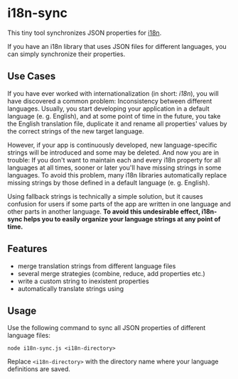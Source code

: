 # i18n-sync
This tiny tool synchronizes JSON properties for [i18n](https://en.wikipedia.org/wiki/Internationalization_and_localization).

If you have an i18n library that uses JSON files for different languages, you can simply synchronize their 
properties.

## Use Cases
If you have ever worked with internationalization (in short: _i18n_), you will have discovered a common problem: Inconsistency between different languages. Usually, you start developing your application in a default language (e. g. English), and at some point of time in the future, you take the English translation file, duplicate it and rename all properties' values by the correct strings of the new target language.

However, if your app is continuously developed, new language-specific strings will be introduced and some may be deleted. And now you are in trouble: If you don't want to maintain each and every i18n property for all languages at all times, sooner or later you'll have missing strings in some languages. To avoid this problem, many i18n libraries automatically replace missing strings by those defined in a default language (e. g. English).

Using fallback strings is technically a simple solution, but it causes confusion for users if some parts of the app are written in one language and other parts in another language. **To avoid this undesirable effect, i18n-sync helps you to easily organize your language strings at any point of time.**

## Features
- merge translation strings from different language files
- several merge strategies (combine, reduce, add properties etc.)
- write a custom string to inexistent properties
- automatically translate strings using 

## Usage
Use the following command to sync all JSON properties of different language files:

```
node i18n-sync.js <i18n-directory>
```

Replace `<i18n-directory>` with the directory name where your language definitions are saved.